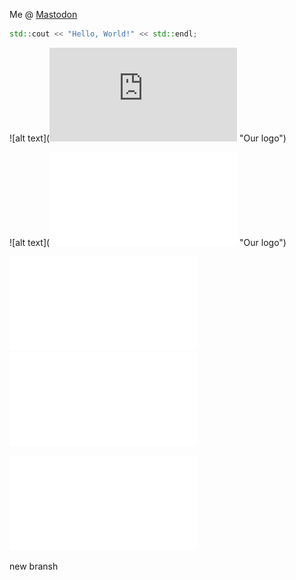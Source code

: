 Me @ <a rel="me" href="https://mastodon.online/@aquadogus">Mastodon</a>
```c++
std::cout << "Hello, World!" << std::endl;
```

![alt text](![alt text](https://kentglenn.github.io/images/logo.pdf "Our logo") "Our logo")


![alt text](![alt text](images/logo.pdf "Our logo") "Our logo")

![image](images/logo.pdf)
![image](/images/logo.pdf)

![alt text](images/logo.pdf "Title")


new bransh

